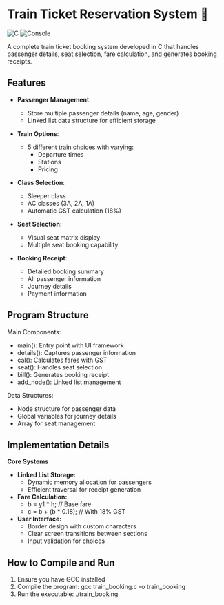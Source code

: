 # Train Ticket Reservation System 🚆

![C](https://img.shields.io/badge/Language-C-blue)
![Console](https://img.shields.io/badge/Interface-Console-green)

A complete train ticket booking system developed in C that handles passenger details, seat selection, fare calculation, and generates booking receipts.

## Features

- **Passenger Management**:
  - Store multiple passenger details (name, age, gender)
  - Linked list data structure for efficient storage

- **Train Options**:
  - 5 different train choices with varying:
    - Departure times
    - Stations
    - Pricing

- **Class Selection**:
  - Sleeper class
  - AC classes (3A, 2A, 1A)
  - Automatic GST calculation (18%)

- **Seat Selection**:
  - Visual seat matrix display
  - Multiple seat booking capability

- **Booking Receipt**:
  - Detailed booking summary
  - All passenger information
  - Journey details
  - Payment information


## Program Structure
Main Components:
- main(): Entry point with UI framework
- details(): Captures passenger information
- cal(): Calculates fares with GST
- seat(): Handles seat selection
- bill(): Generates booking receipt
- add_node(): Linked list management

Data Structures:
- Node structure for passenger data
- Global variables for journey details
- Array for seat management

## Implementation Details
**Core Systems**
- **Linked List Storage:**
  - Dynamic memory allocation for passengers
  - Efficient traversal for receipt generation
- **Fare Calculation:**
    - b = y1 * h;  // Base fare
    - c = b + (b * 0.18);  // With 18% GST
- **User Interface:**
  - Border design with custom characters
  -  Clear screen transitions between sections
  -  Input validation for choices

## How to Compile and Run

1. Ensure you have GCC installed
2. Compile the program:
   gcc train_booking.c -o train_booking
3. Run the executable: ./train_booking
